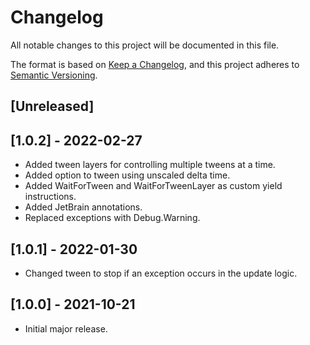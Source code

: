 # Changelog
All notable changes to this project will be documented in this file.

The format is based on [Keep a Changelog](https://keepachangelog.com/en/1.0.0/),
and this project adheres to [Semantic Versioning](https://semver.org/spec/v2.0.0.html).

## [Unreleased]

## [1.0.2] - 2022-02-27
- Added tween layers for controlling multiple tweens at a time.
- Added option to tween using unscaled delta time.
- Added WaitForTween and WaitForTweenLayer as custom yield instructions.
- Added JetBrain annotations.
- Replaced exceptions with Debug.Warning.

## [1.0.1] - 2022-01-30
- Changed tween to stop if an exception occurs in the update logic.

## [1.0.0] - 2021-10-21
- Initial major release.